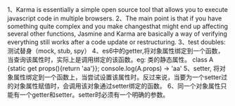 1、Karma is essentially a simple open source tool that allows you to execute javascript code in multiple browsers.
2、The main point is that if you have something quite complex and you make changesthat might end up affecting several other functions, Jasmine and Karma are basically a way of verifying everything still works after a code update or restructuring.
3、test doubles: 测试替身（mock, stub, spy）
4、es6中的getter,将对象属性绑定到一个函数，当查询该属性时，实际上是调用绑定的该函数。eg: 类的静态属性。 class A {static get props(){return 'aa'}}; console.log(A.props) -> 'aa'
5、setter, 将对象属性绑定到一个函数上，当尝试设置该属性时。反过来说，当要为一个setter过的对象属性赋值时，会调用该对象通过setter绑定的函数。
6、同一个对象属性只能有一个getter和setter。setter时必须有一个明确的参数。
